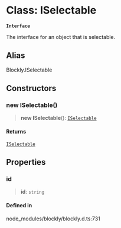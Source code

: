 # Class: ISelectable

**`Interface`**

The interface for an object that is selectable.

## Alias

Blockly.ISelectable

## Constructors

### new ISelectable()

> **new ISelectable**(): [`ISelectable`](ISelectable.md)

#### Returns

[`ISelectable`](ISelectable.md)

## Properties

### id

> **id**: `string`

#### Defined in

node_modules/blockly/blockly.d.ts:731
